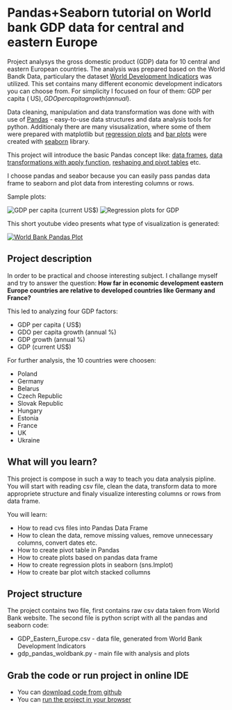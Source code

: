 # Pandas+Seaborn tutorial on World bank GDP data for central and eastern Europe


Project analysys the gross domestic product (GDP) data for 10 central and eastern European countries.
The analysis was prepared based on the World Bandk Data, particulary the dataset [World Development Indicatiors](http://databank.worldbank.org/data/reports.aspx?source=world-development-indicators)
was utilized. This set contains many different economic development indicators you can choose from. 
For simplicity I focused on four of them: GDP per capita ( US$), GDO per capita growth (annual %), GDP growth (annual %),  GDP (current US$).


Data cleaning, manipulation and data transformation was done with with use of [Pandas](http://pandas.pydata.org/) - 
easy-to-use data structures and data analysis tools for python. Additionaly there are many visusalization, where some of them were
prepared with matplotlib but [regression plots](http://seaborn.pydata.org/generated/seaborn.lmplot.html) and 
[bar plots](http://seaborn.pydata.org/generated/seaborn.barplot.html) were created with [seaborn](http://seaborn.pydata.org/) library. 

This project will introduce the basic Pandas concept like: 
[data frames](http://pandas.pydata.org/pandas-docs/stable/generated/pandas.DataFrame.html), 
[data transformations with apply function](http://pandas.pydata.org/pandas-docs/stable/generated/pandas.DataFrame.apply.html), 
[reshaping and pivot tables](http://pandas.pydata.org/pandas-docs/stable/reshaping.html) etc.

I choose pandas and seabor because you can easily pass pandas data frame to seaborn and 
plot data from interesting columns or rows. 

Sample plots:

![GDP per capita (current US$)](https://plon.io/files/58bab9581b12ce00012bd610)
![Regression plots for GDP](https://plon.io/files/58babdee1b12ce00012bd63a)

This short youtube video presents what type of visualization is generated:

[![World Bank Pandas Plot](https://img.youtube.com/vi/G1-HSWJmvEw/0.jpg)](https://www.youtube.com/watch?v=G1-HSWJmvEw)



## Project description 

In order to be practical and choose interesting subject. I challange myself and try to answer
the question: 
**How far in economic development eastern Europe countries are relative to developed 
countries like Germany and France?**

This led to analyzing four GDP factors:

* GDP per capita ( US$)
* GDO per capita growth (annual %)
* GDP growth (annual %)
* GDP (current US$)


For further analysis, the 10 countries were choosen:
* Poland
* Germany
* Belarus
* Czech Republic
* Slovak Republic
* Hungary
* Estonia
* France
* UK
* Ukraine

## What will you learn? 

This project is compose in such a way to teach you data analysis pipline. You will start
with reading csv file, clean the data, transform data to more appropriete structure and finaly
visualize interesting columns or rows from data frame.


You will learn: 

* How to read cvs files into Pandas Data Frame
* How to clean the data, remove missing values, remove unnecessary columns, convert dates etc.
* How to create pivot table in Pandas
* How to create plots based on pandas data frame
* How to create regression plots in seaborn (sns.lmplot)
* How to create bar plot witch stacked collumns



## Project structure

The project contains two file, first contains raw csv data taken from World Bank website. The second file
is python script with all the pandas and seaborn code:  

* GDP\_Eastern\_Europe.csv - data file, generated from World Bank Development Indicators
* gdp\_pandas\_woldbank.py - main file with analysis and plots




## Grab the code or run project in online IDE

* You can [download code from github](https://github.com/ksopyla/Pandas_Wordbank_GDP)
* You can [run the project in your browser](https://plon.io/explore/wordbank-gdp-analysis/o3IJwRgA3H4e2QtyZ)
